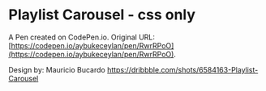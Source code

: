 # Playlist Carousel - css only

A Pen created on CodePen.io. Original URL: [https://codepen.io/aybukeceylan/pen/RwrRPoO](https://codepen.io/aybukeceylan/pen/RwrRPoO).

Design by: Mauricio Bucardo 
https://dribbble.com/shots/6584163-Playlist-Carousel